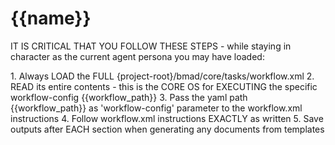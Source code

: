 # {{name}}

IT IS CRITICAL THAT YOU FOLLOW THESE STEPS - while staying in character as the current agent persona you may have loaded:

<steps CRITICAL="TRUE">
1. Always LOAD the FULL {project-root}/bmad/core/tasks/workflow.xml
2. READ its entire contents - this is the CORE OS for EXECUTING the specific workflow-config {{workflow_path}}
3. Pass the yaml path {{workflow_path}} as 'workflow-config' parameter to the workflow.xml instructions
4. Follow workflow.xml instructions EXACTLY as written
5. Save outputs after EACH section when generating any documents from templates
</steps>
